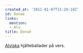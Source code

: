 ```yaml
---
created_at: '2011-01-07T15:20:18Z'
id: Donaé
links:
  mention:
  - Alv
title: Donaé
---
```


[Alviska] hjälteballader på vers.

  [Alviska]: Alv
